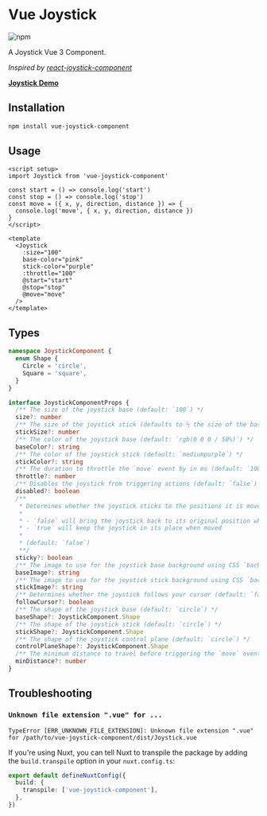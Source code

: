 # Vue Joystick

![npm](https://img.shields.io/npm/v/vue-joystick-component)

A Joystick Vue 3 Component.

_Inspired by [react-joystick-component](https://github.com/elmarti/react-joystick-component)_

[**Joystick Demo**](https://superhussain.github.io/vue-joystick-component/#/story/stories-joystick-story-vue?variantId=_default)

## Installation

```bash
npm install vue-joystick-component
```

## Usage

```vue
<script setup>
import Joystick from 'vue-joystick-component'

const start = () => console.log('start')
const stop = () => console.log('stop')
const move = ({ x, y, direction, distance }) => {
  console.log('move', { x, y, direction, distance })
}
</script>

<template
  <Joystick
    :size="100"
    base-color="pink"
    stick-color="purple"
    :throttle="100"
    @start="start"
    @stop="stop"
    @move="move"
  />
</template>
```

## Types

```ts
namespace JoystickComponent {
  enum Shape {
    Circle = 'circle',
    Square = 'square',
  }
}

interface JoystickComponentProps {
  /** The size of the joystick base (default: `100`) */
  size?: number
  /** The size of the joystick stick (defaults to ⅔ the size of the base) */
  stickSize?: number
  /** The color of the joystick base (default: `rgb(0 0 0 / 50%)`) */
  baseColor?: string
  /** The color of the joystick stick (default: `mediumpurple`) */
  stickColor?: string
  /** The duration to throttle the `move` event by in ms (default: `100`) */
  throttle?: number
  /** Disables the joystick from triggering actions (default: `false`) */
  disabled?: boolean
  /**
   * Determines whether the joystick sticks to the positions it is moved to.
   *
   * - `false` will bring the joystick back to its original position when released
   * - `true` will keep the joystick in its place when moved
   *
   * (default: `false`)
   **/
  sticky?: boolean
  /** The image to use for the joystick base background using CSS `background: url(...)` */
  baseImage?: string
  /** The image to use for the joystick stick background using CSS `background: url(...)` */
  stickImage?: string
  /** Determines whether the joystick follows your cursor (default: `false`) */
  followCursor?: boolean
  /** The shape of the joystick base (default: `circle`) */
  baseShape?: JoystickComponent.Shape
  /** The shape of the joystick stick (default: `circle`) */
  stickShape?: JoystickComponent.Shape
  /** The shape of the joystick control plane (default: `circle`) */
  controlPlaneShape?: JoystickComponent.Shape
  /** The minimum distance to travel before triggering the `move` event between 0 - 100 (default: `0`) */
  minDistance?: number
}
```

## Troubleshooting

### `Unknown file extension ".vue" for ...`

```
TypeError [ERR_UNKNOWN_FILE_EXTENSION]: Unknown file extension ".vue" for /path/to/vue-joystick-component/dist/Joystick.vue
```

If you're using Nuxt, you can tell Nuxt to transpile the package by adding the `build.transpile` option in your `nuxt.config.ts`:

```ts
export default defineNuxtConfig({
  build: {
    transpile: ['vue-joystick-component'],
  },
})
```
